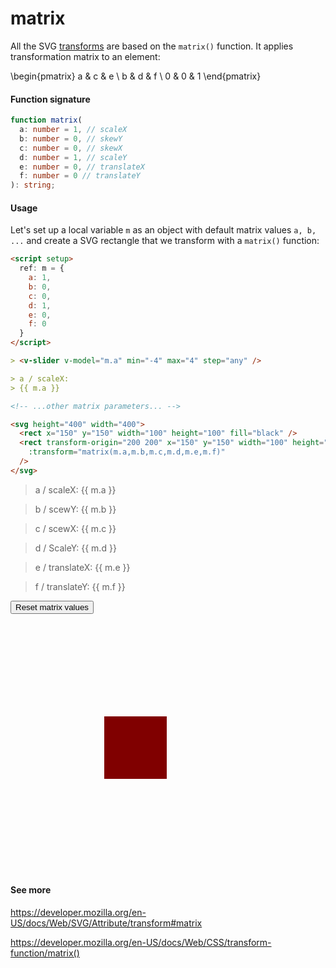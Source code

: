 # matrix

All the SVG [transforms](/utils/transforms) are based on the `matrix()` function. It applies transformation matrix to an element:

<v-math>\begin{pmatrix} a & c & e \\ b & d & f \\ 0 & 0 & 1 \end{pmatrix}</v-math>

<p />

#### Function signature

```ts
function matrix(
  a: number = 1, // scaleX
  b: number = 0, // skewY
  c: number = 0, // skewX
  d: number = 1, // scaleY
  e: number = 0, // translateX
  f: number = 0 // translateY
): string;
```

#### Usage

Let's set up a local variable `m` as an object with default matrix values `a, b, ...` and create a SVG rectangle that we transform with a `matrix()` function:

```md
<script setup>
  ref: m = {
    a: 1,
    b: 0,
    c: 0,
    d: 1,
    e: 0,
    f: 0
  }
</script>

> <v-slider v-model="m.a" min="-4" max="4" step="any" />

> a / scaleX:
> {{ m.a }}

<!-- ...other matrix parameters... -->

<svg height="400" width="400">
  <rect x="150" y="150" width="100" height="100" fill="black" />
  <rect transform-origin="200 200" x="150" y="150" width="100" height="100" fill="red" opacity="0.5"
    :transform="matrix(m.a,m.b,m.c,m.d,m.e,m.f)"
  />
</svg>
```

<script setup>
  const defaultM = {
    a: 1,
    b: 0,
    c: 0,
    d: 1,
    e: 0,
    f: 0
  }
  const m = ref({...defaultM})
</script>

<div class="grid">

<div>

> <v-slider v-model="m.a" min="-4" max="4" step="any" />
> a / scaleX:
> {{ m.a }}

> <v-slider v-model="m.b" :value="0" max="360" step="any" />
> b / scewY:
> {{ m.b }}

> <v-slider v-model="m.c" :value="0" max="360" step="any" />
> c / scewX:
> {{ m.c }}

> <v-slider v-model="m.d" :value="1" min="-4" max="4" step="any" />
> d / ScaleY:
> {{ m.d }}

> <v-slider v-model="m.e" :value="0" min="-100" />
> e / translateX:
> {{ m.e }}

> <v-slider v-model="m.f" :value="0" min="-100"/>
> f / translateY:
> {{ m.f }}

<button v-on:click="m = {...defaultM}">Reset matrix values</button>

</div>

<svg height="400" width="400">
  <rect x="150" y="150" width="100" height="100" fill="black" />
  <rect transform-origin="200 200" x="150" y="150" width="100" height="100" fill="red" opacity="0.5"
    :transform="matrix(m.a,m.b,m.c,m.d,m.e,m.f)"
  />
</svg>

</div>

#### See more

https://developer.mozilla.org/en-US/docs/Web/SVG/Attribute/transform#matrix

https://developer.mozilla.org/en-US/docs/Web/CSS/transform-function/matrix()
